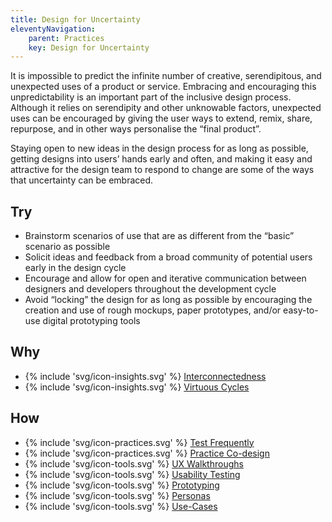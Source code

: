 ```yaml
---
title: Design for Uncertainty
eleventyNavigation:
    parent: Practices
    key: Design for Uncertainty
---
```


It is impossible to predict the infinite number of creative, serendipitous, and unexpected uses of a product or service.
Embracing and encouraging this unpredictability is an important part of the inclusive design process. Although it relies
on serendipity and other unknowable factors, unexpected uses can be encouraged by giving the user ways to extend, remix,
share, repurpose, and in other ways personalise the “final product”.

Staying open to new ideas in the design process for as long as possible, getting designs into users’ hands early and
often, and making it easy and attractive for the design team to respond to change are some of the ways that uncertainty
can be embraced.

## Try

* Brainstorm scenarios of use that are as different from the “basic” scenario as possible
* Solicit ideas and feedback from a broad community of potential users early in the design cycle
* Encourage and allow for open and iterative communication between designers and developers throughout the development
  cycle
* Avoid “locking” the design for as long as possible by encouraging the creation and use of rough mockups, paper
  prototypes, and/or easy-to-use digital prototyping tools

## Why

* {% include 'svg/icon-insights.svg' %} [Interconnectedness](/insights/Interconnectedness.html)
* {% include 'svg/icon-insights.svg' %} [Virtuous Cycles](/insights/VirtuousCycles.html)

## How

* {% include 'svg/icon-practices.svg' %} [Test Frequently](/practices/TestFrequently.html)
* {% include 'svg/icon-practices.svg' %} [Practice Co-design](/practices/PracticeCoDesign.html)
* {% include 'svg/icon-tools.svg' %} [UX Walkthroughs](/tools/UXWalkthroughs.html)
* {% include 'svg/icon-tools.svg' %} [Usability Testing](/tools/UsabilityTesting.html)
* {% include 'svg/icon-tools.svg' %} [Prototyping](/tools/Prototyping.html)
* {% include 'svg/icon-tools.svg' %} [Personas](/tools/Personas.html)
* {% include 'svg/icon-tools.svg' %} [Use-Cases](/tools/UseCases.html)
